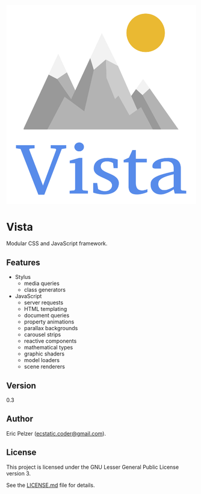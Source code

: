 ![](https://github.com/senselogic/VISTA/blob/master/LOGO/vista.png)

# Vista

Modular CSS and JavaScript framework.

## Features

*   Stylus
    *   media queries
    *   class generators
*   JavaScript
    *   server requests
    *   HTML templating
    *   document queries
    *   property animations
    *   parallax backgrounds
    *   carousel strips
    *   reactive components
    *   mathematical types
    *   graphic shaders
    *   model loaders
    *   scene renderers

## Version

0.3

## Author

Eric Pelzer (ecstatic.coder@gmail.com).

## License

This project is licensed under the GNU Lesser General Public License version 3.

See the [LICENSE.md](LICENSE.md) file for details.
